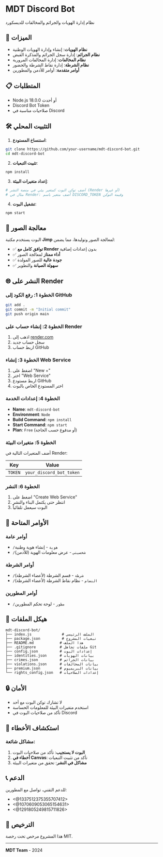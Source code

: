 # MDT Discord Bot

نظام إدارة الهويات والجرائم والمخالفات للديسكورد

## 🚀 الميزات

- **نظام الهويات**: إنشاء وإدارة الهويات الوطنية
- **نظام الجرائم**: إدارة سجل الجرائم والمذكرة القبض
- **نظام المخالفات**: إدارة المخالفات المرورية
- **نظام الشرطة**: إدارة نقاط الشرطة والحضور
- **أوامر متقدمة**: أوامر للأدمن والمطورين

## 📋 المتطلبات

- Node.js 18.0.0 أو أحدث
- Discord Bot Token
- صلاحيات مناسبة في Discord

## 🛠️ التثبيت المحلي

1. **استنساخ المستودع**:
```bash
git clone https://github.com/your-username/mdt-discord-bot.git
cd mdt-discord-bot
```

2. **تثبيت التبعيات**:
```bash
npm install
```

3. **إعداد متغيرات البيئة**:
```bash
# أضف توكن البوت كمتغير بيئي في منصة النشر (Render أو غيرها)
# مثال في Render: أضف متغير باسم DISCORD_TOKEN وقيمة التوكن
```

4. **تشغيل البوت**:
```bash
npm start
```

## 🎨 **معالجة الصور**

البوت يستخدم مكتبة **Jimp** لمعالجة الصور وتوليدها، مما يضمن:
- ✅ **توافق كامل مع Render** بدون إعدادات إضافية
- ✅ **أداء ممتاز** لمعالجة الصور
- ✅ **جودة عالية** للصور المولدة
- ✅ **سهولة الصيانة** والتطوير

## 🌐 النشر على Render

### الخطوة 1: رفع الكود إلى GitHub
```bash
git add .
git commit -m "Initial commit"
git push origin main
```

### الخطوة 2: إنشاء حساب على Render
1. اذهب إلى [render.com](https://render.com)
2. سجل حساب جديد
3. اربط حساب GitHub

### الخطوة 3: إنشاء Web Service
1. اضغط على "New +"
2. اختر "Web Service"
3. اربط مستودع GitHub
4. اختر المستودع الخاص بالبوت

### الخطوة 4: إعدادات الخدمة
- **Name**: `mdt-discord-bot`
- **Environment**: `Node`
- **Build Command**: `npm install`
- **Start Command**: `npm start`
- **Plan**: `Free` (أو مدفوع حسب الحاجة)

### الخطوة 5: متغيرات البيئة
أضف المتغيرات التالية في Render:

| Key | Value |
|-----|-------|
| `TOKEN` | `your_discord_bot_token` |

### الخطوة 6: النشر
1. اضغط على "Create Web Service"
2. انتظر حتى يكتمل البناء والنشر
3. البوت سيعمل تلقائياً

## 🔧 الأوامر المتاحة

### أوامر عامة
- `/هوية` - إنشاء هوية وطنية
- `/شخصيتي` - عرض معلومات الهوية (للأدمن)

### أوامر الشرطة
- `/شرطة` - قسم الشرطة (لأعضاء الشرطة)
- `/النضام` - نظام نقاط الشرطة (لأعضاء الشرطة)

### أوامر المطورين
- `/مطور` - لوحة تحكم المطورين

## 📁 هيكل الملفات

```
mdt-discord-bot/
├── index.js              # الملف الرئيسي
├── package.json          # تبعيات المشروع
├── README.md            # هذا الملف
├── .gitignore           # ملفات تجاهل Git
├── config.json          # إعدادات البوت
├── identities.json      # بيانات الهويات
├── crimes.json          # بيانات الجرائم
├── violations.json      # بيانات المخالفات
├── premium.json         # بيانات البريميوم
└── rights_config.json   # إعدادات الصلاحيات
```

## 🔒 الأمان

- لا تشارك توكن البوت مع أحد
- استخدم متغيرات البيئة للمعلومات الحساسة
- تأكد من صلاحيات البوت في Discord

## 🐛 استكشاف الأخطاء

### مشاكل شائعة:
1. **البوت لا يستجيب**: تأكد من صلاحيات البوت
2. **أخطاء في Canvas**: تأكد من تثبيت التبعيات
3. **مشاكل في النشر**: تحقق من متغيرات البيئة

## 📞 الدعم

للدعم التقني، تواصل مع المطورين:
- <@1337512375355707412>
- <@1070609053065154631>
- <@1291805249815711826>

## 📄 الترخيص

هذا المشروع مرخص تحت رخصة MIT.

---

**MDT Team** - 2024 